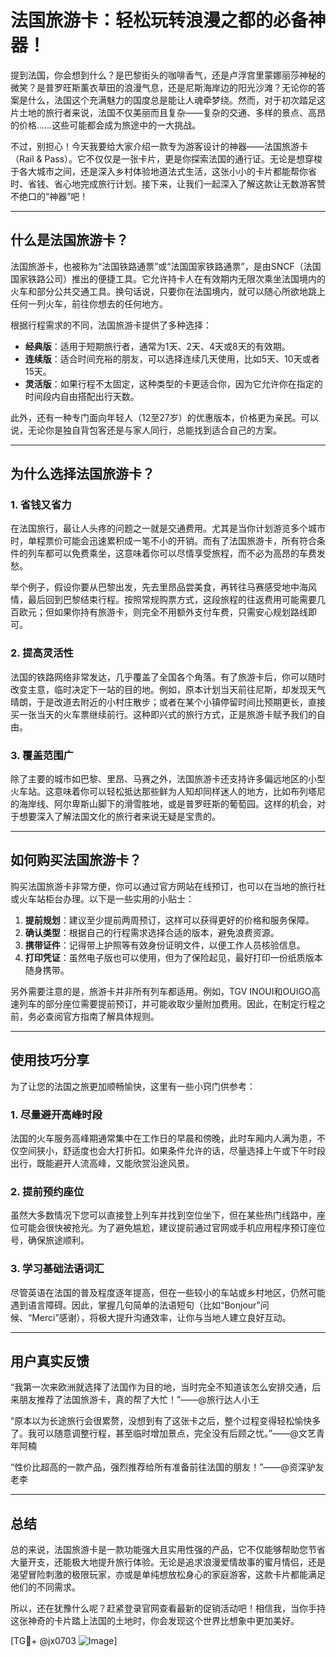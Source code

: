 # 法国旅游卡：轻松玩转浪漫之都的必备神器！

提到法国，你会想到什么？是巴黎街头的咖啡香气，还是卢浮宫里蒙娜丽莎神秘的微笑？是普罗旺斯薰衣草田的浪漫气息，还是尼斯海岸边的阳光沙滩？无论你的答案是什么，法国这个充满魅力的国度总是能让人魂牵梦绕。然而，对于初次踏足这片土地的旅行者来说，法国不仅美丽而且复杂——复杂的交通、多样的景点、高昂的价格……这些可能都会成为旅途中的一大挑战。

不过，别担心！今天我要给大家介绍一款专为游客设计的神器——法国旅游卡（Rail & Pass）。它不仅仅是一张卡片，更是你探索法国的通行证。无论是想穿梭于各大城市之间，还是深入乡村体验地道法式生活，这张小小的卡片都能帮你省时、省钱、省心地完成旅行计划。接下来，让我们一起深入了解这款让无数游客赞不绝口的“神器”吧！

---

## 什么是法国旅游卡？

法国旅游卡，也被称为“法国铁路通票”或“法国国家铁路通票”，是由SNCF（法国国家铁路公司）推出的便捷工具。它允许持卡人在有效期内无限次乘坐法国境内的火车和部分公共交通工具。换句话说，只要你在法国境内，就可以随心所欲地跳上任何一列火车，前往你想去的任何地方。

根据行程需求的不同，法国旅游卡提供了多种选择：

- **经典版**：适用于短期旅行者，通常为1天、2天、4天或8天的有效期。
- **连续版**：适合时间充裕的朋友，可以选择连续几天使用，比如5天、10天或者15天。
- **灵活版**：如果行程不太固定，这种类型的卡更适合你，因为它允许你在指定的时间段内自由搭配出行天数。

此外，还有一种专门面向年轻人（12至27岁）的优惠版本，价格更为亲民。可以说，无论你是独自背包客还是与家人同行，总能找到适合自己的方案。

---

## 为什么选择法国旅游卡？

### 1. 省钱又省力

在法国旅行，最让人头疼的问题之一就是交通费用。尤其是当你计划游览多个城市时，单程票价可能会迅速累积成一笔不小的开销。而有了法国旅游卡，所有符合条件的列车都可以免费乘坐，这意味着你可以尽情享受旅程，而不必为高昂的车费发愁。

举个例子，假设你要从巴黎出发，先去里昂品尝美食，再转往马赛感受地中海风情，最后回到巴黎结束行程。按照常规购票方式，这段旅程的往返费用可能需要几百欧元；但如果你持有旅游卡，则完全不用额外支付车费，只需安心规划路线即可。

### 2. 提高灵活性

法国的铁路网络非常发达，几乎覆盖了全国各个角落。有了旅游卡后，你可以随时改变主意，临时决定下一站的目的地。例如，原本计划当天前往尼斯，却发现天气晴朗，于是改道去附近的小村庄散步；或者在某个小镇停留时间比预期更长，直接买一张当天的火车票继续前行。这种即兴式的旅行方式，正是旅游卡赋予我们的自由。

### 3. 覆盖范围广

除了主要的城市如巴黎、里昂、马赛之外，法国旅游卡还支持许多偏远地区的小型火车站。这意味着你可以轻松抵达那些鲜为人知却同样迷人的地方，比如布列塔尼的海岸线、阿尔卑斯山脚下的滑雪胜地，或是普罗旺斯的葡萄园。这样的机会，对于想要深入了解法国文化的旅行者来说无疑是宝贵的。

---

## 如何购买法国旅游卡？

购买法国旅游卡非常方便，你可以通过官方网站在线预订，也可以在当地的旅行社或火车站柜台办理。以下是一些实用的小贴士：

1. **提前规划**：建议至少提前两周预订，这样可以获得更好的价格和服务保障。
2. **确认类型**：根据自己的行程需求选择合适的版本，避免浪费资源。
3. **携带证件**：记得带上护照等有效身份证明文件，以便工作人员核验信息。
4. **打印凭证**：虽然电子版也可以使用，但为了保险起见，最好打印一份纸质版本随身携带。

另外需要注意的是，旅游卡并非所有列车都适用。例如，TGV INOUI和OUIGO高速列车的部分座位需要提前预订，并可能收取少量附加费用。因此，在制定行程之前，务必查阅官方指南了解具体规则。

---

## 使用技巧分享

为了让您的法国之旅更加顺畅愉快，这里有一些小窍门供参考：

### 1. 尽量避开高峰时段

法国的火车服务高峰期通常集中在工作日的早晨和傍晚，此时车厢内人满为患，不仅空间狭小，舒适度也会大打折扣。如果条件允许的话，尽量选择上午或下午时段出行，既能避开人流高峰，又能欣赏沿途风景。

### 2. 提前预约座位

虽然大多数情况下您可以直接登上列车并找到空位坐下，但在某些热门线路中，座位可能会很快被抢光。为了避免尴尬，建议提前通过官网或手机应用程序预订座位号，确保旅途顺利。

### 3. 学习基础法语词汇

尽管英语在法国的普及程度逐年提高，但在一些较小的车站或乡村地区，仍然可能遇到语言障碍。因此，掌握几句简单的法语短句（比如“Bonjour”问候、“Merci”感谢），将极大提升沟通效率，让你与当地人建立良好互动。

---

## 用户真实反馈

“我第一次来欧洲就选择了法国作为目的地，当时完全不知道该怎么安排交通，后来朋友推荐了法国旅游卡，真的帮了大忙！”——@旅行达人小王

“原本以为长途旅行会很累赘，没想到有了这张卡之后，整个过程变得轻松愉快多了。我可以随意调整行程，甚至临时增加景点，完全没有后顾之忧。”——@文艺青年阿楠

“性价比超高的一款产品，强烈推荐给所有准备前往法国的朋友！”——@资深驴友老李

---

## 总结

总的来说，法国旅游卡是一款功能强大且实用性强的产品，它不仅能够帮助您节省大量开支，还能极大地提升旅行体验。无论是追求浪漫爱情故事的蜜月情侣，还是渴望冒险刺激的极限玩家，亦或是单纯想放松身心的家庭游客，这款卡片都能满足他们的不同需求。

所以，还在犹豫什么呢？赶紧登录官网查看最新的促销活动吧！相信我，当你手持这张神奇的卡片踏上法国的土地时，你会发现这个世界比想象中更加美好。

[TG💪+ @jx0703 ![Image](https://github.com/user-attachments/assets/dbca1d08-cadb-493c-b0ec-ad6f7a83f270)]